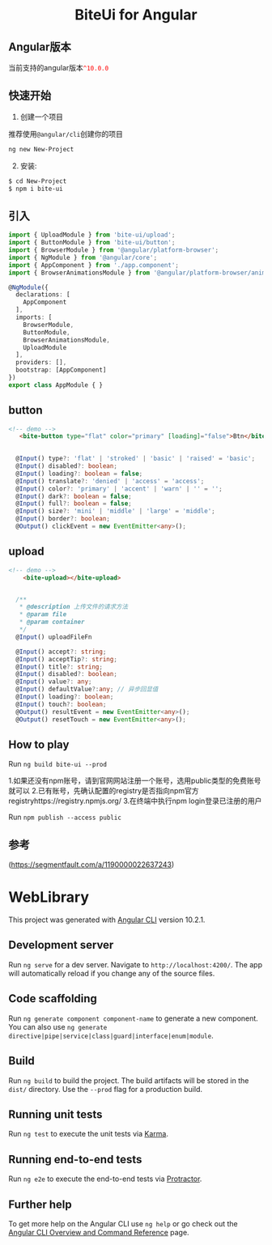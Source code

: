 <h1 align="center">BiteUi for Angular</h1>


## Angular版本

当前支持的angular版本<font color=red>`^10.0.0`</font>

## 快速开始

1. 创建一个项目

推荐使用`@angular/cli`创建你的项目

```bash
ng new New-Project
```

2. 安装:

```bash
$ cd New-Project
$ npm i bite-ui
```
## 引入

```typescript
import { UploadModule } from 'bite-ui/upload';
import { ButtonModule } from 'bite-ui/button';
import { BrowserModule } from '@angular/platform-browser';
import { NgModule } from '@angular/core';
import { AppComponent } from './app.component';
import { BrowserAnimationsModule } from '@angular/platform-browser/animations';

@NgModule({
  declarations: [
    AppComponent
  ],
  imports: [
    BrowserModule,
    ButtonModule,
    BrowserAnimationsModule,
    UploadModule
  ],
  providers: [],
  bootstrap: [AppComponent]
})
export class AppModule { }

```

## button

```html
<!-- demo -->
   <bite-button type="flat" color="primary" [loading]="false">Btn</bite-button>
    
```

```typescript
  @Input() type?: 'flat' | 'stroked' | 'basic' | 'raised' = 'basic';
  @Input() disabled?: boolean;
  @Input() loading?: boolean = false;
  @Input() translate?: 'denied' | 'access' = 'access';
  @Input() color?: 'primary' | 'accent' | 'warn' | '' = '';
  @Input() dark?: boolean = false;
  @Input() full?: boolean = false;
  @Input() size?: 'mini' | 'middle' | 'large' = 'middle';
  @Input() border?: boolean;
  @Output() clickEvent = new EventEmitter<any>();
```


## upload

```html
<!-- demo -->
    <bite-upload></bite-upload>
```

```typescript

  /**
   * @description 上传文件的请求方法
   * @param file 
   * @param container 
   */
  @Input() uploadFileFn

  @Input() accept?: string;
  @Input() acceptTip?: string;
  @Input() title?: string;
  @Input() disabled?: boolean;
  @Input() value?: any;
  @Input() defaultValue?:any; // 异步回显值
  @Input() loading?: boolean;
  @Input() touch?: boolean;
  @Output() resultEvent = new EventEmitter<any>();
  @Output() resetTouch = new EventEmitter<any>();

```

## How to play

Run `ng build bite-ui --prod`

1.如果还没有npm账号，请到官网网站注册一个账号，选用public类型的免费账号就可以
2.已有账号，先确认配置的registry是否指向npm官方registryhttps://registry.npmjs.org/
3.在终端中执行npm login登录已注册的用户

Run `npm publish --access public`

## 参考
(https://segmentfault.com/a/1190000022637243)


# WebLibrary

This project was generated with [Angular CLI](https://github.com/angular/angular-cli) version 10.2.1.

## Development server

Run `ng serve` for a dev server. Navigate to `http://localhost:4200/`. The app will automatically reload if you change any of the source files.

## Code scaffolding

Run `ng generate component component-name` to generate a new component. You can also use `ng generate directive|pipe|service|class|guard|interface|enum|module`.

## Build

Run `ng build` to build the project. The build artifacts will be stored in the `dist/` directory. Use the `--prod` flag for a production build.

## Running unit tests

Run `ng test` to execute the unit tests via [Karma](https://karma-runner.github.io).

## Running end-to-end tests

Run `ng e2e` to execute the end-to-end tests via [Protractor](http://www.protractortest.org/).

## Further help

To get more help on the Angular CLI use `ng help` or go check out the [Angular CLI Overview and Command Reference](https://angular.io/cli) page.


